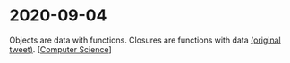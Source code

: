# 2020-09-04

Objects are data with functions. Closures are functions with data [(original tweet)](https://twitter.com/CompSciFact/status/1301987159289794560). [[Computer Science]]

[//begin]: # "Autogenerated link references for markdown compatibility"
[Computer Science]: computer-science "Computer Science"
[//end]: # "Autogenerated link references"
